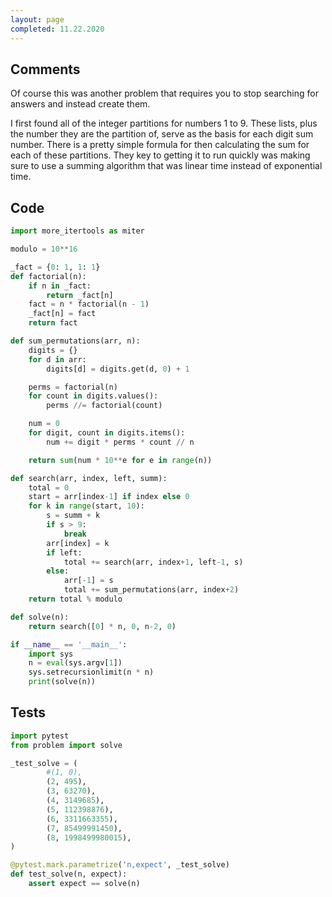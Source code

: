 ```yaml
---
layout: page
completed: 11.22.2020
---
```


## Comments

Of course this was another problem that requires you to stop searching for
answers and instead create them.

I first found all of the integer partitions for numbers 1 to 9.  These lists,
plus the number they are the partition of, serve as the basis for each digit
sum number.  There is a pretty simple formula for then calculating the sum for
each of these partitions.  They key to getting it to run quickly was making
sure to use a summing algorithm that was linear time instead of exponential
time.

## Code

```python
import more_itertools as miter

modulo = 10**16

_fact = {0: 1, 1: 1}
def factorial(n):
    if n in _fact:
        return _fact[n]
    fact = n * factorial(n - 1)
    _fact[n] = fact
    return fact

def sum_permutations(arr, n):
    digits = {}
    for d in arr:
        digits[d] = digits.get(d, 0) + 1

    perms = factorial(n)
    for count in digits.values():
        perms //= factorial(count)

    num = 0
    for digit, count in digits.items():
        num += digit * perms * count // n

    return sum(num * 10**e for e in range(n))

def search(arr, index, left, summ):
    total = 0
    start = arr[index-1] if index else 0
    for k in range(start, 10):
        s = summ + k
        if s > 9:
            break
        arr[index] = k
        if left:
            total += search(arr, index+1, left-1, s)
        else:
            arr[-1] = s
            total += sum_permutations(arr, index+2)
    return total % modulo

def solve(n):
    return search([0] * n, 0, n-2, 0)

if __name__ == '__main__':
    import sys
    n = eval(sys.argv[1])
    sys.setrecursionlimit(n * n)
    print(solve(n))
```

## Tests

```python
import pytest
from problem import solve

_test_solve = (
        #(1, 0),
        (2, 495),
        (3, 63270),
        (4, 3149685),
        (5, 112398876),
        (6, 3311663355),
        (7, 85499991450),
        (8, 1998499980015),
)

@pytest.mark.parametrize('n,expect', _test_solve)
def test_solve(n, expect):
    assert expect == solve(n)
```
